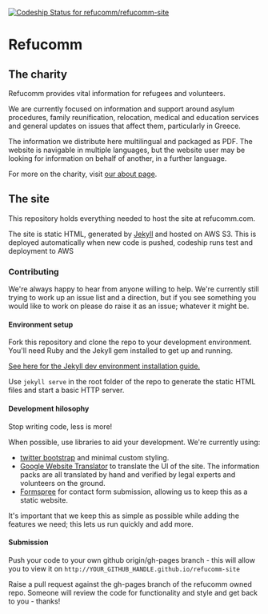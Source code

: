 [![Codeship Status for refucomm/refucomm-site](https://www.codeship.com/projects/57cc2ee0-3715-0134-3f56-36dc468776c7/status?branch=master)](https://www.codeship.com/projects/165719)


# Refucomm
## The charity
Refucomm provides vital information for refugees and volunteers.

We are currently focused on information and support around asylum procedures, family reunification, relocation, medical and education services and general updates on issues that affect them, particularly in Greece.

The information we distribute here multilingual and packaged as PDF. The website is navigable in multiple languages, but the website user may be looking for information on behalf of another, in a further language.

For more on the charity, visit [our about page](http://preview.refucomm.com/about/).

## The site
This repository holds everything needed to host the site at refucomm.com.

The site is static HTML, generated by [Jekyll](http://jekyllrb.com) and hosted on AWS S3. This is deployed automatically when new code is pushed, codeship runs test and deployment to AWS

### Contributing
We're always happy to hear from anyone willing to help. We're currently still trying to work up an issue list and a direction, but if you see something you would like to work on please do raise it as an issue; whatever it might be.

#### Environment setup
Fork this repository and clone the repo to your development environment. You'll need Ruby and the Jekyll gem installed to get up and running.

[See here for the Jekyll dev environment installation guide.](https://jekyllrb.com/docs/installation/)

Use `jekyll serve` in the root folder of the repo to generate the static HTML files and start a basic HTTP server.

#### Development hilosophy
Stop writing code, less is more!

When possible, use libraries to aid your development. We're currently using:

* [twitter bootstrap](http://getbootstrap.com) and minimal custom styling.
* [Google Website Translator](http://translate.google.com/manager/website) to translate the UI of the site. The information packs are all translated by hand and verified by legal experts and volunteers on the ground.
* [Formspree](http://formspree.io) for contact form submission, allowing us to keep this as a static website.

It's important that we keep this as simple as possible while adding the features we need; this lets us run quickly and add more.

#### Submission
Push your code to your own github origin/gh-pages branch - this will allow you to view it on `http://YOUR_GITHUB_HANDLE.github.io/refucomm-site`

Raise a pull request against the gh-pages branch of the refucomm owned repo. Someone will review the code for functionality and style and get back to you - thanks!
